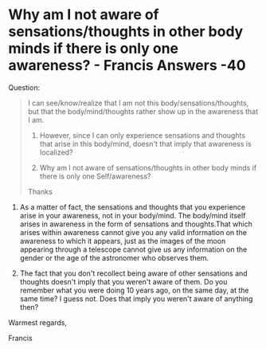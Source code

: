 # Why am I not aware of sensations/thoughts in other body minds if there is only one awareness? - Francis Answers -40

Question:

>I can see/know/realize that I am not this body/sensations/thoughts, but that the body/mind/thoughts rather show up in the awareness that I am.
>
>1. However, since I can only experience sensations and thoughts that arise in this body/mind, doesn't that imply that awareness is localized?
>
>2. Why am I not aware of sensations/thoughts in other body minds if there is only one Self/awareness?
>
>Thanks

1. As a matter of fact, the sensations and thoughts that you experience arise in your awareness, not in your body/mind. The body/mind itself arises in awareness in the form of sensations and thoughts.That which arises within awareness cannot give you any valid information on the awareness to which it appears, just as the images of the moon appearing through a telescope cannot give us any information on the gender or the age of the astronomer who observes them.

2. The fact that you don't recollect being aware of other sensations and thoughts doesn't imply that you weren't aware of them. Do you remember what you were doing 10 years ago, on the same day, at the same time? I guess not. Does that imply you weren't aware of anything then?

Warmest regards,

Francis

